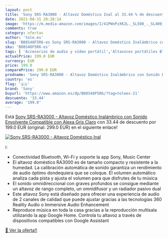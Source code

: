 ```yaml
---
layout: post
title: 'Sony SRS-RA3000 - Altavoz Doméstico Inal al 33.44 % de descuento'
date: 2021-08-31 20:28:14
image: 'https://m.media-amazon.com/images/I/41PWnPzXK2L._SL500_._SL400_.jpg'
comments: true
category: ofertas
author: 'tole.es'
slug: 'B08S48F5R6-es Sony SRS-RA3000 - Altavoz Doméstico Inalámbrico con Sonido...'
sku: 'B08S48F5R6-es'
tags: [ 'Accesorios de audio y vídeo portátil','Altavoces portátiles Bluetooth','Altavoces portátiles y altavoces con puerto dock','Audio y vídeo portátil','Electrónica','alexa','sony', ]
actualPrice: 199.0 EUR
currency: EUR
price: 199.0
comparePrice: 299.0 EUR
prodname: 'Sony SRS-RA3000 - Altavoz Doméstico Inalámbrico con Sonido Envolvente  Compatible con Alexa  Gris Claro'
country: 'es'
flag: '🇪🇸'
brand: 'Sony'
buyurl: 'https://www.amazon.es/dp/B08S48F5R6/?tag=tolees-21'
descuento: '33.44'
average: '199.0'
---
```


Está [Sony SRS-RA3000 - Altavoz Doméstico Inalámbrico con Sonido Envolvente  Compatible con Alexa  Gris Claro](https://www.amazon.es/dp/B08S48F5R6/?tag=tolees-21) con 33.44 de descuento por 199.0 EUR (original: 299.0 EUR) en el siguiente enlace!

[![Sony SRS-RA3000 - Altavoz Doméstico Inal](https://m.media-amazon.com/images/I/41PWnPzXK2L._SL500_._SL400_.jpg)](https://www.amazon.es/dp/B08S48F5R6/?tag=tolees-21)

ℹ️:

- Conectividad Bluetooth, Wi-Fi y soporte la app Sony, Music Center
- El altavoz doméstico RA3000 es de tamaño compacto y resistente a la humedad. La calibración automática de sonido garantiza un rendimiento de audio óptimo dondequiera que se coloque. El volumen automático analiza cada pista y ajusta el volumen para que disfrutes de tu música
- El sonido omnidireccional con graves profundos se consigue mediante un altavoz de rango completo, un omnidifusor y un radiador pasivo dual
- Este altavoz Sony está diseñado para ofrecer una experiencia de audio de 2 canales de calidad que puede ajustar gracias a las tecnologías 360 Reality Audio o Immersive Audio Enhancement
- Reproduce música en toda la casa gracias a la reproducción multisala utilizando la app Google Home. Controla tu altavoz a través de dispositivos compatibles con Google Assistant

[🛒 Ver la oferta!!](https://www.amazon.es/dp/B08S48F5R6/?tag=tolees-21)
